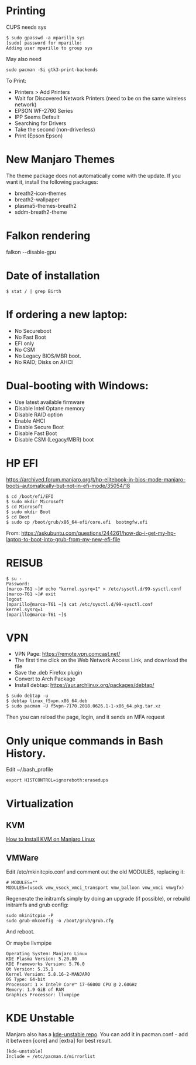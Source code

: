 # Printing

CUPS needs sys
```
$ sudo gpasswd -a mparillo sys
[sudo] password for mparillo: 
Adding user mparillo to group sys
```
May also need
```
sudo pacman -Si gtk3-print-backends
```
To Print:

 * Printers > Add Printers
 * Wait for Discovered Network Printers (need to be on the same wireless network)
 * EPSON WF-2760 Series
 * IPP Seems Default
 * Searching for Drivers
 * Take the second (non-driverless)
 * Print (Epson Epson)

# New Manjaro Themes
The theme package does not automatically come with the update. If you want it, install the following packages:

 * breath2-icon-themes
 * breath2-wallpaper
 * plasma5-themes-breath2
 * sddm-breath2-theme

# Falkon rendering

falkon --disable-gpu

# Date of installation
```
$ stat / | grep Birth
```

# If ordering a new laptop:
 * No Secureboot
 * No Fast Boot
 * EFI only
 * No CSM
 * No Legacy BIOS/MBR boot.
 * No RAID; Disks on AHCI

# Dual-booting with Windows:
 * Use latest available firmware
 * Disable Intel Optane memory
 * Disable RAID option
 * Enable AHCI
 * Disable Secure Boot
 * Disable Fast Boot
 * Disable CSM (Legacy/MBR) boot

# HP EFI
https://archived.forum.manjaro.org/t/hp-elitebook-in-bios-mode-manjaro-boots-automatically-but-not-in-efi-mode/35054/18
```
$ cd /boot/efi/EFI
$ sudo mkdir Microsoft
$ cd Microsoft
$ sudo mkdir Boot
$ cd Boot
$ sudo cp /boot/grub/x86_64-efi/core.efi  bootmgfw.efi
```
From: https://askubuntu.com/questions/244261/how-do-i-get-my-hp-laptop-to-boot-into-grub-from-my-new-efi-file

# REISUB
```
$ su -
Password: 
[marco-T61 ~]# echo "kernel.sysrq=1" > /etc/sysctl.d/99-sysctl.conf
[marco-T61 ~]# exit
logout
[mparillo@marco-T61 ~]$ cat /etc/sysctl.d/99-sysctl.conf
kernel.sysrq=1
[mparillo@marco-T61 ~]$ 
```


# VPN
 * VPN Page: https://remote.vpn.comcast.net/
 * The first time click on the Web Network Access Link, and download the file 
 * Save the .deb Firefox plugin
 * Convert to Arch Package
 * Install debtap: https://aur.archlinux.org/packages/debtap/
```
$ sudo debtap -u
$ debtap linux_f5vpn.x86_64.deb
$ sudo pacman -U f5vpn-7170.2018.0626.1-1-x86_64.pkg.tar.xz
```
Then you can reload the page, login, and it sends an MFA request

# Only unique commands in Bash History.

Edit ~/.bash_profile
```
export HISTCONTROL=ignoreboth:erasedups
```

# Virtualization

## KVM

[How to Install KVM on Manjaro Linux](https://manjaro.site/how-to-install-kvm-on-manjaro-linux/)

## VMWare

Edit /etc/mkinitcpio.conf and comment out the old MODULES, replacing it:
```
# MODULES=""
MODULES=(vsock vmw_vsock_vmci_transport vmw_balloon vmw_vmci vmwgfx)
```
Regenerate the initramfs simply by doing an upgrade (if possible), or rebuild initramfs and grub config:
```
sudo mkinitcpio -P
sudo grub-mkconfig -o /boot/grub/grub.cfg
```
And reboot.

Or maybe llvmpipe

```
Operating System: Manjaro Linux
KDE Plasma Version: 5.20.80
KDE Frameworks Version: 5.76.0
Qt Version: 5.15.1
Kernel Version: 5.8.16-2-MANJARO
OS Type: 64-bit
Processor: 1 × Intel® Core™ i7-6600U CPU @ 2.60GHz
Memory: 1.9 GiB of RAM
Graphics Processor: llvmpipe
```

# KDE Unstable

Manjaro also has a [kde-unstable repo](https://forum.manjaro.org/t/how-can-i-get-kde-unstable-repository-on-manjaro/79319/4). You can add it in pacman.conf - add it between [core] and [extra] for best result.

```
[kde-unstable]
Include = /etc/pacman.d/mirrorlist
```
